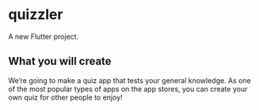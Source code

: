 # quizzler

A new Flutter project.


## What you will create

We’re going to make a quiz app that tests your general knowledge. As one of the most popular types of apps on the app stores, you can create your own quiz for other people to enjoy!


